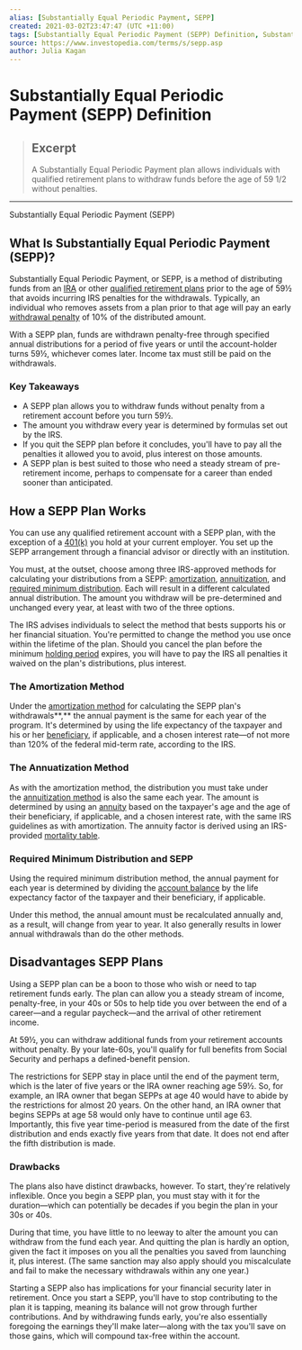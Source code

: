```yaml
---
alias: [Substantially Equal Periodic Payment, SEPP]
created: 2021-03-02T23:47:47 (UTC +11:00)
tags: [Substantially Equal Periodic Payment (SEPP) Definition, Substantially Equal Periodic Payment (SEPP)]
source: https://www.investopedia.com/terms/s/sepp.asp
author: Julia Kagan
---
```


# Substantially Equal Periodic Payment (SEPP) Definition

> ## Excerpt
> A Substantially Equal Periodic Payment plan allows individuals with qualified retirement plans to withdraw funds before the age of 59 1/2 without penalties.

---

Substantially Equal Periodic Payment (SEPP)
## What Is Substantially Equal Periodic Payment (SEPP)?

Substantially Equal Periodic Payment, or SEPP, is a method of distributing funds from an [IRA](https://www.investopedia.com/terms/i/ira.asp) or other [qualified retirement plans](https://www.investopedia.com/terms/q/qrp.asp) prior to the age of 59½ that avoids incurring IRS penalties for the withdrawals. Typically, an individual who removes assets from a plan prior to that age will pay an early [withdrawal penalty](https://www.investopedia.com/terms/w/withdrawal-penalty.asp) of 10% of the distributed amount.

With a SEPP plan, funds are withdrawn penalty-free through specified annual distributions for a period of five years or until the account-holder turns 59½, whichever comes later. Income tax must still be paid on the withdrawals.

### Key Takeaways

-   A SEPP plan allows you to withdraw funds without penalty from a retirement account before you turn 59½.
-   The amount you withdraw every year is determined by formulas set out by the IRS.
-   If you quit the SEPP plan before it concludes, you'll have to pay all the penalties it allowed you to avoid, plus interest on those amounts.
-   A SEPP plan is best suited to those who need a steady stream of pre-retirement income, perhaps to compensate for a career than ended sooner than anticipated.

## How a SEPP Plan Works

You can use any qualified retirement account with a SEPP plan, with the exception of a [401(k)](https://www.investopedia.com/terms/1/401kplan.asp) you hold at your current employer. You set up the SEPP arrangement through a financial advisor or directly with an institution.

You must, at the outset, choose among three IRS-approved methods for calculating your distributions from a SEPP: [amortization](https://www.investopedia.com/terms/a/amortization.asp), [annuitization](https://www.investopedia.com/terms/a/annuitization.asp), and [required minimum distribution](https://www.investopedia.com/terms/r/requiredminimumdistribution.asp). Each will result in a different calculated annual distribution. The amount you withdraw will be pre-determined and unchanged every year, at least with two of the three options.

The IRS advises individuals to select the method that bests supports his or her financial situation. You're permitted to change the method you use once within the lifetime of the plan. Should you cancel the plan before the minimum [holding period](https://www.investopedia.com/terms/h/holdingperiod.asp) expires, you will have to pay the IRS all penalties it waived on the plan's distributions, plus interest.

### The Amortization Method

Under the [amortization method](https://www.investopedia.com/terms/a/amortization_schedule.asp) for calculating the SEPP plan's withdrawals**,** the annual payment is the same for each year of the program. It's determined by using the life expectancy of the taxpayer and his or her [beneficiary](https://www.investopedia.com/terms/b/beneficiary.asp), if applicable, and a chosen interest rate—of not more than 120% of the federal mid-term rate, according to the IRS.

### The Annuatization Method

As with the amortization method, the distribution you must take under the [annuitization method](https://www.investopedia.com/terms/a/annuitizationmethod.asp) is also the same each year. The amount is determined by using an [annuity](https://www.investopedia.com/terms/a/annuity.asp) based on the taxpayer's age and the age of their beneficiary, if applicable, and a chosen interest rate, with the same IRS guidelines as with amortization. The annuity factor is derived using an IRS-provided [mortality table](https://www.investopedia.com/terms/m/mortality-table.asp).

### Required Minimum Distribution and SEPP

Using the required minimum distribution method, the annual payment for each year is determined by dividing the [account balance](https://www.investopedia.com/terms/a/accountbalance.asp) by the life expectancy factor of the taxpayer and their beneficiary, if applicable.

Under this method, the annual amount must be recalculated annually and, as a result, will change from year to year. It also generally results in lower annual withdrawals than do the other methods.

## Disadvantages SEPP Plans

Using a SEPP plan can be a boon to those who wish or need to tap retirement funds early. The plan can allow you a steady stream of income, penalty-free, in your 40s or 50s to help tide you over between the end of a career—and a regular paycheck—and the arrival of other retirement income.

At 59½, you can withdraw additional funds from your retirement accounts without penalty. By your late-60s, you'll qualify for full benefits from Social Security and perhaps a defined-benefit pension.

The restrictions for SEPP stay in place until the end of the payment term, which is the later of five years or the IRA owner reaching age 59½. So, for example, an IRA owner that began SEPPs at age 40 would have to abide by the restrictions for almost 20 years. On the other hand, an IRA owner that begins SEPPs at age 58 would only have to continue until age 63. Importantly, this five year time-period is measured from the date of the first distribution and ends exactly five years from that date. It does not end after the fifth distribution is made.

### Drawbacks

The plans also have distinct drawbacks, however. To start, they're relatively inflexible. Once you begin a SEPP plan, you must stay with it for the duration—which can potentially be decades if you begin the plan in your 30s or 40s.

During that time, you have little to no leeway to alter the amount you can withdraw from the fund each year. And quitting the plan is hardly an option, given the fact it imposes on you all the penalties you saved from launching it, plus interest. (The same sanction may also apply should you miscalculate and fail to make the necessary withdrawals within any one year.)

Starting a SEPP also has implications for your financial security later in retirement. Once you start a SEPP, you'll have to stop contributing to the plan it is tapping, meaning its balance will not grow through further contributions. And by withdrawing funds early, you're also essentially foregoing the earnings they'll make later—along with the tax you'll save on those gains, which will compound tax-free within the account.
